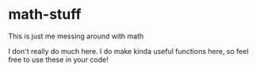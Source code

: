 # math-stuff
This is just me messing around with math

I don't really do much here. I do make kinda useful functions here, so feel free to use these in your code!

